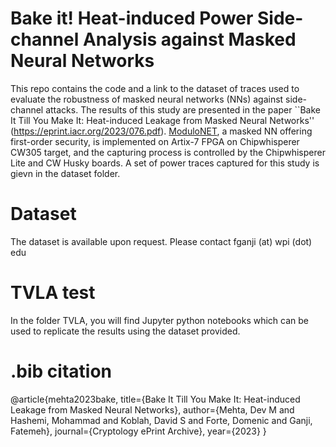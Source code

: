 # Bake it! Heat-induced Power Side-channel Analysis against Masked Neural Networks
This repo contains the code and a link to the dataset of traces used to evaluate the robustness of masked neural networks (NNs) against side-channel attacks. The results of this study are presented in the paper ``Bake It Till You Make It: Heat-induced Leakage from Masked Neural Networks'' (https://eprint.iacr.org/2023/076.pdf). [ModuloNET](https://tches.iacr.org/index.php/TCHES/article/view/9306/8872), a masked NN offering first-order security, is implemented on Artix-7 FPGA on Chipwhisperer CW305 target, and the capturing process is controlled by the Chipwhisperer Lite and CW Husky boards. A set of power traces captured for this study is gievn in the dataset folder. 

# Dataset
The dataset is available upon request. Please contact fganji (at) wpi (dot) edu

# TVLA test

In the folder TVLA, you will find Jupyter python notebooks which can be used to replicate the results using the dataset provided. 


# .bib citation
@article{mehta2023bake,
  title={Bake It Till You Make It: Heat-induced Leakage from Masked Neural Networks},
  author={Mehta, Dev M and Hashemi, Mohammad and Koblah, David S and Forte, Domenic and Ganji, Fatemeh},
  journal={Cryptology ePrint Archive},
  year={2023}
}
